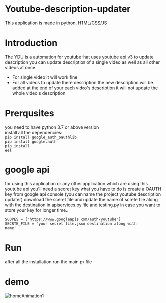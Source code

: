 # Youtube-description-updater
This application is made in python, HTML/CSS/JS

# Introduction
The YDU is a automation for youtube that uses youtube api v3 to update description you can update description of a single video as well as all other videos at once.
<ul>
  <li>For single video it will work fine</li>

  <li>For all videos to update there description the new description will be added at the end of your each video's description it will not update the whole video's description</li>
</ul>

# Prerqusites
you need to have python 3.7 or above version<br>
install all the dependencies:<br>
<code>pip install google_auth_oauthlib</code><br>
<code>pip install google.auth</code><br>
<code>pip install eel</code><br>

# google api
for using this application or any other application which are using this youtube api you'll need a secret key what you have to do is create a OAUTH key from google api console (you can name the project youtube description updater) download the sceret file and update the name of screte file along with the destination in apiservices.py file and testing.py in case you want to store your key for longer time..

<code>SCOPES = ["https://www.googleapis.com/auth/youtube"]</code><br>
<code>SECRTE_FILE = 'your secret file.json destination along with name'</code>

# Run
after all the installation run the main.py file

# demo
![homeAnimation1](https://user-images.githubusercontent.com/69845990/123261868-b81c7d80-d510-11eb-9cf9-955c34d9efd9.gif)
